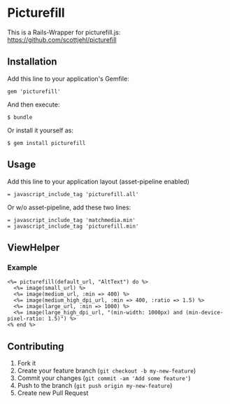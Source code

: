 # Picturefill

This is a Rails-Wrapper for picturefill.js: https://github.com/scottjehl/picturefill

## Installation

Add this line to your application's Gemfile:

    gem 'picturefill'

And then execute:

    $ bundle

Or install it yourself as:

    $ gem install picturefill

## Usage

Add this line to your application layout (asset-pipeline enabled)

    = javascript_include_tag 'picturefill.all'

Or w/o asset-pipeline, add these two lines:

    = javascript_include_tag 'matchmedia.min'
    = javascript_include_tag 'picturefill.min'

## ViewHelper

### Example

    <%= picturefill(default_url, "AltText") do %>
      <%= image(small_url) %>
      <%= image(medium_url, :min => 400) %>
      <%= image(medium_high_dpi_url, :min => 400, :ratio => 1.5) %>
      <%= image(large_url, :min => 1000) %>
      <%= image(large_high_dpi_url, "(min-width: 1000px) and (min-device-pixel-ratio: 1.5)") %>
    <% end %>

## Contributing

1. Fork it
2. Create your feature branch (`git checkout -b my-new-feature`)
3. Commit your changes (`git commit -am 'Add some feature'`)
4. Push to the branch (`git push origin my-new-feature`)
5. Create new Pull Request
